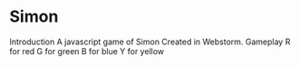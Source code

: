 # Simon 
Introduction
A javascript game of Simon 
Created in Webstorm.
Gameplay
R for red
G for green
B for blue
Y for yellow
